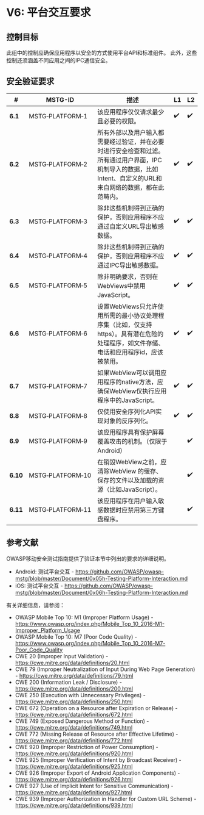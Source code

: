 # V6: 平台交互要求

## 控制目标

此组中的控制应确保应用程序以安全的方式使用平台API和标准组件。
此外，这些控制还须涵盖不同应用之间的IPC通信安全。

## 安全验证要求

| # | MSTG-ID | 描述 | L1 | L2 |
| --- | --- | --- | --- | --- |
| **6.1** | MSTG‑PLATFORM‑1 | 该应用程序仅仅请求最少且必要的权限。 | ✔️ | ✔️ |
| **6.2** | MSTG‑PLATFORM‑2 | 所有外部以及用户输入都需要经过验证，并在必要时进行安全检查和过滤。所有通过用户界面，IPC 机制导入的数据，比如Intent、自定义的URL和来自网络的数据，都在此范畴内。 | ✔️ | ✔️ |
| **6.3** | MSTG‑PLATFORM‑3 | 除非这些机制得到正确的保护，否则应用程序不应通过自定义URL导出敏感数据。 | ✔️ | ✔️ |
| **6.4** | MSTG‑PLATFORM‑4 | 除非这些机制得到正确的保护，否则应用程序不应通过IPC导出敏感数据。 | ✔️ | ✔️ |
| **6.5** | MSTG‑PLATFORM‑5 | 除非明确要求，否则在WebViews中禁用JavaScript。 | ✔️ | ✔️ |
| **6.6** | MSTG‑PLATFORM‑6 | 设置WebViews只允许使用所需的最小协议处理程序集（比如，仅支持https）。具有潜在危险的处理程序，如文件存储、电话和应用程序id，应该被禁用。 | ✔️ | ✔️ |
| **6.7** | MSTG‑PLATFORM‑7 | 如果WebView可以调用应用程序的native方法，应确保WebView仅执行应用程序中的JavaScript。 | ✔️ | ✔️ |
| **6.8** | MSTG‑PLATFORM‑8 | 仅使用安全序列化API实现对象的反序列化。 | ✔️ | ✔️ |
| **6.9** | MSTG‑PLATFORM‑9 | 该应用程序具有保护屏幕覆盖攻击的机制。（仅限于Android） |  | ✔️ |
| **6.10** | MSTG‑PLATFORM‑10 | 在销毁WebView之前，应清除WebView 的缓存、保存的文件以及加载的资源（比如JavaScript）。 |  | ✔️ |
| **6.11** | MSTG‑PLATFORM‑11 | 该应用程序在用户输入敏感数据时应禁用第三方键盘程序。 | | ✔️ |
<div style="page-break-after: always;">
</div>

## 参考文献

OWASP移动安全测试指南提供了验证本节中列出的要求的详细说明。

- Android: 测试平台交互 - <https://github.com/OWASP/owasp-mstg/blob/master/Document/0x05h-Testing-Platform-Interaction.md>
- iOS: 测试平台交互 - <https://github.com/OWASP/owasp-mstg/blob/master/Document/0x06h-Testing-Platform-Interaction.md>

有关详细信息，请参阅：

- OWASP Mobile Top 10: M1 (Improper Platform Usage) - <https://www.owasp.org/index.php/Mobile_Top_10_2016-M1-Improper_Platform_Usage>
- OWASP Mobile Top 10: M7 (Poor Code Quality) - <https://www.owasp.org/index.php/Mobile_Top_10_2016-M7-Poor_Code_Quality>
- CWE 20 (Improper Input Validation) - <https://cwe.mitre.org/data/definitions/20.html>
- CWE 79 (Improper Neutralization of Input During Web Page Generation) - <https://cwe.mitre.org/data/definitions/79.html>
- CWE 200 (Information Leak / Disclosure) - <https://cwe.mitre.org/data/definitions/200.html>
- CWE 250 (Execution with Unnecessary Privileges) - <https://cwe.mitre.org/data/definitions/250.html>
- CWE 672 (Operation on a Resource after Expiration or Release) - <https://cwe.mitre.org/data/definitions/672.html>
- CWE 749 (Exposed Dangerous Method or Function) - <https://cwe.mitre.org/data/definitions/749.html>
- CWE 772 (Missing Release of Resource after Effective Lifetime) - <https://cwe.mitre.org/data/definitions/772.html>
- CWE 920 (Improper Restriction of Power Consumption) - <https://cwe.mitre.org/data/definitions/920.html>
- CWE 925 (Improper Verification of Intent by Broadcast Receiver) - <https://cwe.mitre.org/data/definitions/925.html>
- CWE 926 (Improper Export of Android Application Components) - <https://cwe.mitre.org/data/definitions/926.html>
- CWE 927 (Use of Implicit Intent for Sensitive Communication) - <https://cwe.mitre.org/data/definitions/927.html>
- CWE 939 (Improper Authorization in Handler for Custom URL Scheme) - <https://cwe.mitre.org/data/definitions/939.html>
